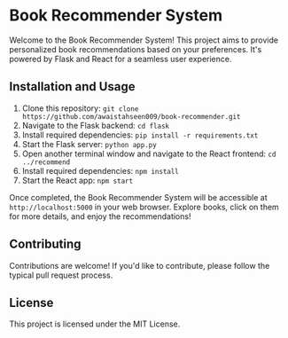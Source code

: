 # Book Recommender System

Welcome to the Book Recommender System! This project aims to provide personalized book recommendations based on your preferences. It's powered by Flask and React for a seamless user experience.

## Installation and Usage

1. Clone this repository: `git clone https://github.com/awaistahseen009/book-recommender.git`
2. Navigate to the Flask backend: `cd flask`
3. Install required dependencies: `pip install -r requirements.txt`
4. Start the Flask server: `python app.py`
5. Open another terminal window and navigate to the React frontend: `cd ../recommend`
6. Install required dependencies: `npm install`
7. Start the React app: `npm start`

Once completed, the Book Recommender System will be accessible at `http://localhost:5000` in your web browser. Explore books, click on them for more details, and enjoy the recommendations!

## Contributing

Contributions are welcome! If you'd like to contribute, please follow the typical pull request process.

## License

This project is licensed under the MIT License.
